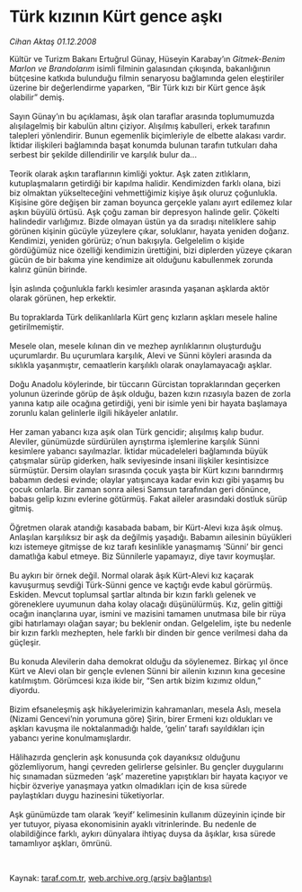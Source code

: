 # Türk kızının Kürt gence aşkı

*Cihan Aktaş 01.12.2008*

<div class="taraf_structure_2col_1zq">
<div class="margen_n">



 <p>Kültür ve Turizm Bakanı Ertuğrul Günay, Hüseyin Karabay’ın <i>Gitmek-Benim Marlon ve Brandolarım</i> isimli filminin galasından çıkışında, bakanlığının bütçesine katkıda bulunduğu filmin senaryosu bağlamında gelen eleştiriler üzerine bir değerlendirme yaparken, “Bir Türk kızı bir Kürt gence âşık olabilir” demiş. <br/><br/>Sayın Günay’ın bu açıklaması, âşık olan taraflar arasında toplumumuzda alışılagelmiş bir kabulün altını çiziyor. Alışılmış kabulleri, erkek tarafının talepleri yönlendirir. Bunun egemenlik biçimleriyle de elbette alakası vardır. İktidar ilişkileri bağlamında başat konumda bulunan tarafın tutkuları daha serbest bir şekilde dillendirilir ve karşılık bulur da... <br/><br/>Teorik olarak aşkın taraflarının kimliği yoktur. Aşk zaten zıtlıkların, kutuplaşmaların getirdiği bir kapılma halidir. Kendimizden farklı olana, bizi biz olmaktan yükselteceğini vehmettiğimiz kişiye âşık oluruz çoğunlukla. Kişisine göre değişen bir zaman boyunca gerçekle yalanı ayırt edilemez kılar aşkın büyülü örtüsü. Aşk çoğu zaman bir depresyon halinde gelir. Çökelti halindedir varlığımız. Bizde olmayan üstün ya da sıradışı niteliklere sahip görünen kişinin gücüyle yüzeylere çıkar, soluklanır, hayata yeniden doğarız. Kendimizi, yeniden görürüz; o’nun bakışıyla. Gelgelelim o kişide gördüğümüz nice özelliği kendimizin ürettiğini, bizi diplerden yüzeye çıkaran gücün de bir bakıma yine kendimize ait olduğunu kabullenmek zorunda kalırız günün birinde. <br/><br/>İşin aslında çoğunlukla farklı kesimler arasında yaşanan aşklarda aktör olarak görünen, hep erkektir. <br/><br/>Bu topraklarda Türk delikanlılarla Kürt genç kızların aşkları mesele haline getirilmemiştir. <br/><br/>Mesele olan, mesele kılınan din ve mezhep ayrılıklarının oluşturduğu uçurumlardır. Bu uçurumlara karşılık, Alevi ve Sünni köyleri arasında da sıklıkla yaşanmıştır, cemaatlerin karşılıklı olarak onaylamayacağı aşklar. <br/><br/>Doğu Anadolu köylerinde, bir tüccarın Gürcistan topraklarından geçerken yolunun üzerinde görüp de âşık olduğu, bazen kızın rızasıyla bazen de zorla yanına katıp aile ocağına getirdiği, yeni bir isimle yeni bir hayata başlamaya zorunlu kalan gelinlerle ilgili hikâyeler anlatılır. <br/><br/>Her zaman yabancı kıza aşık olan Türk gencidir; alışılmış kalıp budur. Aleviler, günümüzde sürdürülen ayrıştırma işlemlerine karşılık Sünni kesimlere yabancı sayılmazlar. İktidar mücadeleleri bağlamında büyük çatışmalar sürüp giderken, halk seviyesinde insani ilişkiler kesintisizce sürmüştür. Dersim olayları sırasında çocuk yaşta bir Kürt kızını barındırmış babamın dedesi evinde; olaylar yatışıncaya kadar evin kızı gibi yaşamış bu çocuk onlarla. Bir zaman sonra ailesi Samsun tarafından geri dönünce, babası gelip kızını evlerine götürmüş. Fakat aileler arasındaki dostluk sürüp gitmiş. <br/><br/>Öğretmen olarak atandığı kasabada babam, bir Kürt-Alevi kıza âşık olmuş. Anlaşılan karşılıksız bir aşk da değilmiş yaşadığı. Babamın ailesinin büyükleri kızı istemeye gitmişse de kız tarafı kesinlikle yanaşmamış ‘Sünni’ bir genci damatlığa kabul etmeye. Biz Sünnilerle yapamayız, diye tavır koymuşlar. <br/><br/>Bu aykırı bir örnek değil. Normal olarak âşık Kürt-Alevi kız kaçarak kavuşurmuş sevdiği Türk-Sünni gence ve kaçtığı evde kabul görürmüş. Eskiden. Mevcut toplumsal şartlar altında bir kızın farklı gelenek ve göreneklere uyumunun daha kolay olacağı düşünülürmüş. Kız, gelin gittiği ocağın inançlarına uyar, ismini ve mazisini tamamen unutmasa bile bir rüya gibi hatırlamayı olağan sayar; bu beklenir ondan. Gelgelelim, işte bu nedenle bir kızın farklı mezhepten, hele farklı bir dinden bir gence verilmesi daha da güçleşir. <br/><br/>Bu konuda Alevilerin daha demokrat olduğu da söylenemez. Birkaç yıl önce Kürt ve Alevi olan bir gençle evlenen Sünni bir ailenin kızının kına gecesine katılmıştım. Görümcesi kıza ikide bir, “Sen artık bizim kızımız oldun,” diyordu. <br/><br/>Bizim efsaneleşmiş aşk hikâyelerimizin kahramanları, mesela Aslı, mesela (Nizami Gencevi’nin yorumuna göre) Şirin, birer Ermeni kızı oldukları ve aşkları kavuşma ile noktalanmadığı halde, ‘gelin’ tarafı sayıldıkları için yabancı yerine konulmamışlardır. <br/><br/>Hâlihazırda gençlerin aşk konusunda çok dayanıksız olduğunu gözlemliyorum, hangi çevreden gelirlerse gelsinler. Bu gençler duygularını hiç sınamadan süzmeden ‘aşk’ mazeretine yapıştıkları bir hayata kaçıyor ve hiçbir özveriye yanaşmaya yatkın olmadıkları için de kısa sürede paylaştıkları duygu hazinesini tüketiyorlar. <br/><br/>Aşk günümüzde tam olarak ‘keyif’ kelimesinin kullanım düzeyinin içinde bir yer tutuyor, piyasa ekonomisinin ayaklı vitrinlerinde. Bu nedenle de olabildiğince farklı, aykırı dünyalara ihtiyaç duysa da âşıklar, kısa sürede tamamlıyor aşkları, ömrünü.</p>

<br/>


<div id="taraf_not">
</div>

</div>


</div>

Kaynak: [taraf.com.tr](http://taraf.com.tr:80/makale/2918.htm), [web.archive.org (arşiv bağlantısı)](http://web.archive.org/web/20090218095055/http://taraf.com.tr:80/makale/2918.htm)
